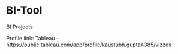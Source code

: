 # BI-Tool
BI Projects

Profile link:
Tableau - https://public.tableau.com/app/profile/kaustubh.gupta4385/vizzes
